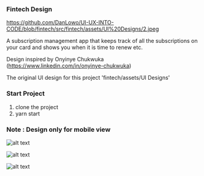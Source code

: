 ### Fintech Design

https://github.com/DanLowo/UI-UX-INTO-CODE/blob/fintech/src/fintech/assets/UI%20Designs/2.jpeg

A subscription management app that keeps track of all the subscriptions on your card and shows you when it is time to renew etc.

Design inspired by Onyinye Chukwuka (https://www.linkedin.com/in/onyinye-chukwuka)

The original UI design for this project 'fintech/assets/UI Designs'

### Start Project
1. clone the project
2. yarn start

### Note : Design only for mobile view

![alt text](https://github.com/DanLowo/UI-UX-INTO-CODE/blob/fintech/src/fintech/assets/UI%20Designs/1.jpeg?raw=true)

![alt text](https://github.com/DanLowo/UI-UX-INTO-CODE/blob/fintech/src/fintech/assets/UI%20Designs/2.jpeg?raw=true)

![alt text](https://github.com/DanLowo/UI-UX-INTO-CODE/blob/fintech/src/fintech/assets/UI%20Designs/3.jpeg?raw=true)
